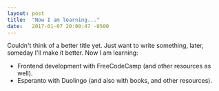 ```yaml
---
layout: post
title:  "Now I am learning..."
date:   2017-01-07 20:00:47 -0500
---
```

Couldn't think of a better title yet. Just want to write something, later, someday I'll make it better.
Now I am learning:
<ul>
  <li> Frontend development with FreeCodeCamp (and other resources as well).
  <li> Esperanto with Duolingo (and also with books, and other resources).
</ul>
